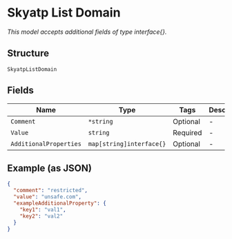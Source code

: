 
# Skyatp List Domain

*This model accepts additional fields of type interface{}.*

## Structure

`SkyatpListDomain`

## Fields

| Name | Type | Tags | Description |
|  --- | --- | --- | --- |
| `Comment` | `*string` | Optional | - |
| `Value` | `string` | Required | - |
| `AdditionalProperties` | `map[string]interface{}` | Optional | - |

## Example (as JSON)

```json
{
  "comment": "restricted",
  "value": "unsafe.com",
  "exampleAdditionalProperty": {
    "key1": "val1",
    "key2": "val2"
  }
}
```

